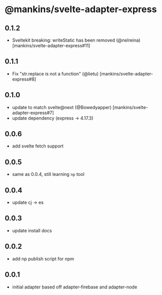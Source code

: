 # @mankins/svelte-adapter-express

## 0.1.2

- Sveltekit breaking: writeStatic has been removed (@nelreina) [mankins/svelte-adapter-express#11]

## 0.1.1

- Fix "str.replace is not a function" (@lietu) [mankins/svelte-adapter-express#8]

## 0.1.0

- update to match svelte@next (@Bowedyapper) [mankins/svelte-adapter-express#7]
- update dependency (express -> 4.17.3)

## 0.0.6

- add svelte fetch support

## 0.0.5

- same as 0.0.4, still learning `np` tool

## 0.0.4

- update cj -> es

## 0.0.3

- update install docs

## 0.0.2

- add np publish script for npm

## 0.0.1

- initial adapter based off adapter-firebase and adapter-node


